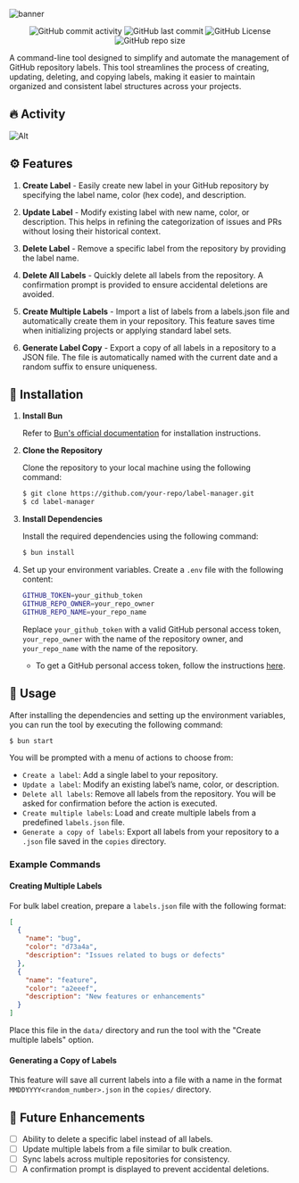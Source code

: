 ![banner](https://i.imgur.com/rJerzGV.png)

<div align='center'>

![GitHub commit activity](https://img.shields.io/github/commit-activity/t/noeyislearning/label-manager?style=flat-square)
![GitHub last commit](https://img.shields.io/github/last-commit/noeyislearning/label-manager?style=flat-square)
![GitHub License](https://img.shields.io/github/license/noeyislearning/label-manager?style=flat-square)
![GitHub repo size](https://img.shields.io/github/repo-size/noeyislearning/label-manager?style=flat-square)

</div>

A command-line tool designed to simplify and automate the management of GitHub repository labels. This tool streamlines the process of creating, updating, deleting, and copying labels, making it easier to maintain organized and consistent label structures across your projects.

## 🔥 Activity

<div style="width: 100%">

![Alt](https://repobeats.axiom.co/api/embed/f818f5f7da9db323a050f1cb3d981968c342a9a9.svg "Repobeats analytics image")

</div>

## ⚙️ Features

1. **Create Label** - Easily create new label in your GitHub repository by specifying the label name, color (hex code), and description.

2. **Update Label** - Modify existing label with new name, color, or description. This helps in refining the categorization of issues and PRs without losing their historical context.

3. **Delete Label** - Remove a specific label from the repository by providing the label name.

4. **Delete All Labels** - Quickly delete all labels from the repository. A confirmation prompt is provided to ensure accidental deletions are avoided.

5. **Create Multiple Labels** - Import a list of labels from a labels.json file and automatically create them in your repository. This feature saves time when initializing projects or applying standard label sets.

6. **Generate Label Copy** - Export a copy of all labels in a repository to a JSON file. The file is automatically named with the current date and a random suffix to ensure uniqueness.

## 🔨 Installation

1. **Install Bun**

   Refer to [Bun's official documentation](https://bun.sh/docs) for installation instructions.

2. **Clone the Repository**

   Clone the repository to your local machine using the following command:

   ```bash
   $ git clone https://github.com/your-repo/label-manager.git
   $ cd label-manager
   ```

3. **Install Dependencies**

   Install the required dependencies using the following command:

   ```bash
   $ bun install
   ```

4. Set up your environment variables. Create a `.env` file with the following content:

   ```bash
   GITHUB_TOKEN=your_github_token
   GITHUB_REPO_OWNER=your_repo_owner
   GITHUB_REPO_NAME=your_repo_name
   ```

   Replace `your_github_token` with a valid GitHub personal access token, `your_repo_owner` with the name of the repository owner, and `your_repo_name` with the name of the repository.

   - To get a GitHub personal access token, follow the instructions [here](https://docs.github.com/en/authentication/keeping-your-account-and-data-secure/creating-a-personal-access-token).

## 🌴 Usage

After installing the dependencies and setting up the environment variables, you can run the tool by executing the following command:

```bash
$ bun start
```

You will be prompted with a menu of actions to choose from:

- `Create a label`: Add a single label to your repository.
- `Update a label`: Modify an existing label’s name, color, or description.
- `Delete all labels`: Remove all labels from the repository. You will be asked for confirmation before the action is executed.
- `Create multiple labels`: Load and create multiple labels from a predefined `labels.json` file.
- `Generate a copy of labels`: Export all labels from your repository to a `.json` file saved in the `copies` directory.

### Example Commands

#### Creating Multiple Labels

For bulk label creation, prepare a `labels.json` file with the following format:

```json
[
  {
    "name": "bug",
    "color": "d73a4a",
    "description": "Issues related to bugs or defects"
  },
  {
    "name": "feature",
    "color": "a2eeef",
    "description": "New features or enhancements"
  }
]
```

Place this file in the `data/` directory and run the tool with the "Create multiple labels" option.

#### Generating a Copy of Labels

This feature will save all current labels into a file with a name in the format `MMDDYYYY<random_number>.json` in the `copies/` directory.

## 🚧 Future Enhancements

- [ ] Ability to delete a specific label instead of all labels.
- [ ] Update multiple labels from a file similar to bulk creation.
- [ ] Sync labels across multiple repositories for consistency.
- [ ] A confirmation prompt is displayed to prevent accidental deletions.
